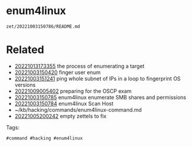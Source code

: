 # enum4linux

` zet/20221003150786/README.md `

# Related

- [20221013173355](/zet/20221013173355/README.md) the process of enumerating a target
- [20221003150420](/zet/20221003150420/README.md) finger user enum
- [20221003151241](/zet/20221003151241/README.md) ping whole subnet of IPs in a loop to fingerprint OS versions
- [20221009005402](/zet/20221009005402/README.md) preparing for the OSCP exam
- [20221003150785](/zet/20221003150785/README.md) enum4linux enumerate SMB shares and permissions
- [20221003150784](/zet/20221003150784/README.md) enum4linux Scan Host
- ~/kb/hacking/commands/enum4linux-command.md
- [20221005200242](/zet/20221005200242/README.md) empty zettels to fix

Tags:

    #command #hacking #enum4linux 
